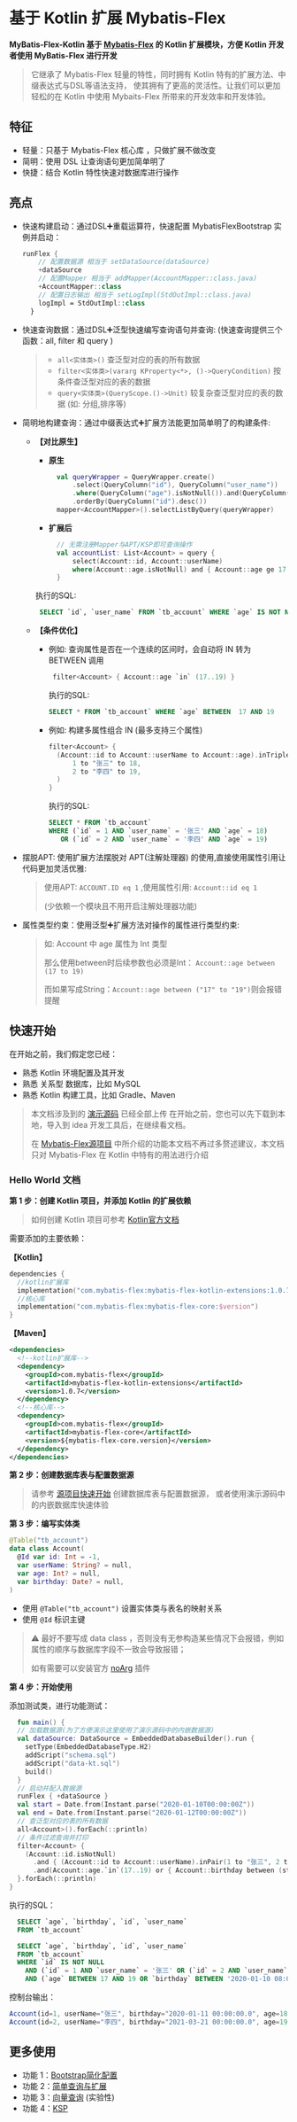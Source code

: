 # 基于 Kotlin 扩展 Mybatis-Flex
**MyBatis-Flex-Kotlin 基于 [Mybatis-Flex](https://mybatis-flex.com) 的 Kotlin 扩展模块，方便 Kotlin 开发者使用 MyBatis-Flex 进行开发**
> 它继承了 Mybatis-Flex 轻量的特性，同时拥有 Kotlin 特有的扩展方法、中缀表达式与DSL等语法支持，
> 使其拥有了更高的灵活性。让我们可以更加轻松的在 Kotlin 中使用 Mybaits-Flex 所带来的开发效率和开发体验。

## 特征

- 轻量：只基于 Mybatis-Flex 核心库 ，只做扩展不做改变
- 简明：使用 DSL 让查询语句更加简单明了
- 快捷：结合 Kotlin 特性快速对数据库进行操作

## 亮点

- 快速构建启动：通过DSL➕重载运算符，快速配置 MybatisFlexBootstrap 实例并启动：
    ```kotlin
    runFlex {
        // 配置数据源 相当于 setDataSource(dataSource)
        +dataSource
        // 配置Mapper 相当于 addMapper(AccountMapper::class.java)
        +AccountMapper::class
        // 配置日志输出 相当于 setLogImpl(StdOutImpl::class.java)
        logImpl = StdOutImpl::class
      }
    ```
- 快速查询数据：通过DSL➕泛型快速编写查询语句并查询:  (快速查询提供三个函数：all, filter 和 query )
  >- `all<实体类>()` 查泛型对应的表的所有数据
  >- `filter<实体类>(vararg KProperty<*>, ()->QueryCondition)` 按条件查泛型对应的表的数据
  >- `query<实体类>(QueryScope.()->Unit)` 较复杂查泛型对应的表的数据 (如: 分组,排序等)

- 简明地构建查询：通过中缀表达式➕扩展方法能更加简单明了的构建条件:

  * **【对比原生】**
    * **原生**
      ```kotlin
        val queryWrapper = QueryWrapper.create()
            .select(QueryColumn("id"), QueryColumn("user_name"))
            .where(QueryColumn("age").isNotNull()).and(QueryColumn("age").ge(17))
            .orderBy(QueryColumn("id").desc())
        mapper<AccountMapper>().selectListByQuery(queryWrapper)
      ```

    * **扩展后**
      ```kotlin
        // 无需注册Mapper与APT/KSP即可查询操作
        val accountList: List<Account> = query {
            select(Account::id, Account::userName)
            where(Account::age.isNotNull) and { Account::age ge 17 } orderBy -Account::id
        }
      ```
    执行的SQL:
    ```sql
     SELECT `id`, `user_name` FROM `tb_account` WHERE `age` IS NOT NULL  AND `age` >= 17 ORDER BY `id` DESC
    ```

  * **【条件优化】**
    - 例如: 查询属性是否在一个连续的区间时，会自动将 IN 转为 BETWEEN 调用
      ```kotlin
       filter<Account> { Account::age `in` (17..19) }
      ```
      执行的SQL:
      ```sql
      SELECT * FROM `tb_account` WHERE `age` BETWEEN  17 AND 19
      ```
    - 例如: 构建多属性组合 IN (最多支持三个属性)
      ```kotlin
      filter<Account> {
        (Account::id to Account::userName to Account::age).inTriple(
            1 to "张三" to 18,
            2 to "李四" to 19,
        )
      }
      ```
      执行的SQL:
      ```sql
      SELECT * FROM `tb_account`
      WHERE (`id` = 1 AND `user_name` = '张三' AND `age` = 18) 
         OR (`id` = 2 AND `user_name` = '李四' AND `age` = 19)
      ```
- 摆脱APT: 使用扩展方法摆脱对 APT(注解处理器) 的使用,直接使用属性引用让代码更加灵活优雅:
  >  使用APT: `ACCOUNT.ID eq 1` ,使用属性引用: `Account::id eq 1`
  >
  >  (少依赖一个模块且不用开启注解处理器功能)
- 属性类型约束：使用泛型➕扩展方法对操作的属性进行类型约束:
  > 如: Account 中 age 属性为 Int 类型
  >
  > 那么使用between时后续参数也必须是Int： `Account::age between (17 to 19)`
  >
  > 而如果写成String：`Account::age between ("17" to "19")`则会报错提醒


## 快速开始

在开始之前，我们假定您已经：

- 熟悉 Kotlin 环境配置及其开发
- 熟悉 关系型 数据库，比如 MySQL
- 熟悉 Kotlin 构建工具，比如 Gradle、Maven

> 本文档涉及到的 [演示源码](https://gitee.com/mybatis-flex/mybatis-flex-kotlin/tree/main/src/test/kotlin/com/mybatisflex/kotlin/test) 已经全部上传
> 在开始之前，您也可以先下载到本地，导入到 idea 开发工具后，在继续看文档。
>
> 在 [Mybatis-Flex源项目](https://mybatis-flex.com) 中所介绍的功能本文档不再过多赘述建议，本文档只对 Mybatis-Flex 在 Kotlin 中特有的用法进行介绍

### Hello World 文档

**第 1 步：创建 Kotlin 项目，并添加 Kotlin 的扩展依赖**

>如何创建 Kotlin 项目可参考 [Kotlin官方文档](https://www.kotlincn.net/docs/tutorials/jvm-get-started.html)

需要添加的主要依赖：

**【Kotlin】**
```kotlin
dependencies {
  //kotlin扩展库
  implementation("com.mybatis-flex:mybatis-flex-kotlin-extensions:1.0.7")
  //核心库
  implementation("com.mybatis-flex:mybatis-flex-core:$version")
}
```

**【Maven】**

```xml
<dependencies>
  <!--kotlin扩展库-->
  <dependency>
    <groupId>com.mybatis-flex</groupId>
    <artifactId>mybatis-flex-kotlin-extensions</artifactId>
    <version>1.0.7</version>
  </dependency>
  <!--核心库-->
  <dependency>
    <groupId>com.mybatis-flex</groupId>
    <artifactId>mybatis-flex-core</artifactId>
    <version>${mybatis-flex-core.version}</version>
  </dependency>
</dependencies>
```

**第 2 步：创建数据库表与配置数据源**

> 请参考 [源项目快速开始](https://mybatis-flex.com/zh/intro/getting-started.html) 创建数据库表与配置数据源，
> 或者使用演示源码中的内嵌数据库快速体验

**第 3 步：编写实体类**

```kotlin
@Table("tb_account")
data class Account(
  @Id var id: Int = -1,
  var userName: String? = null,
  var age: Int? = null,
  var birthday: Date? = null,
)
```

- 使用 `@Table("tb_account")` 设置实体类与表名的映射关系
- 使用 `@Id` 标识主键

> ⚠️ 最好不要写成 data class ，否则没有无参构造某些情况下会报错，例如属性的顺序与数据库字段不一致会导致报错；
>
> 如有需要可以安装官方 [noArg](https://kotlinlang.org/docs/no-arg-plugin.html) 插件

**第 4 步：开始使用**

添加测试类，进行功能测试：

```kotlin
  fun main() {
  // 加载数据源(为了方便演示这里使用了演示源码中的内嵌数据源)
  val dataSource: DataSource = EmbeddedDatabaseBuilder().run {
    setType(EmbeddedDatabaseType.H2)
    addScript("schema.sql")
    addScript("data-kt.sql")
    build()
  }
  // 启动并配入数据源
  runFlex { +dataSource }
  val start = Date.from(Instant.parse("2020-01-10T00:00:00Z"))
  val end = Date.from(Instant.parse("2020-01-12T00:00:00Z"))
  // 查泛型对应的表的所有数据
  all<Account>().forEach(::println)
  // 条件过滤查询并打印
  filter<Account> {
    (Account::id.isNotNull)
      .and { (Account::id to Account::userName).inPair(1 to "张三", 2 to "李四") }
      .and(Account::age.`in`(17..19) or { Account::birthday between (start to end) })
  }.forEach(::println)
}
```
执行的SQL：
```sql
  SELECT `age`, `birthday`, `id`, `user_name` 
  FROM `tb_account`
```
```sql
  SELECT `age`, `birthday`, `id`, `user_name`
  FROM `tb_account`
  WHERE `id` IS NOT NULL
    AND (`id` = 1 AND `user_name` = '张三' OR (`id` = 2 AND `user_name` = '李四'))
    AND (`age` BETWEEN 17 AND 19 OR `birthday` BETWEEN '2020-01-10 08:00:00' AND '2020-01-12 08:00:00')
```
控制台输出：

```js
Account(id=1, userName="张三", birthday="2020-01-11 00:00:00.0", age=18)
Account(id=2, userName="李四", birthday="2021-03-21 00:00:00.0", age=19)
```

## 更多使用

- 功能 1：[Bootstrap简化配置](docs/bootstrapExt.md)
- 功能 2：[简单查询与扩展](docs/extensions.md)
- 功能 3：[向量查询](docs/vecSimple.md) (实验性)
- 功能 4：[KSP](docs/ksp.md)

[comment]: <> (###### TODO ...)

